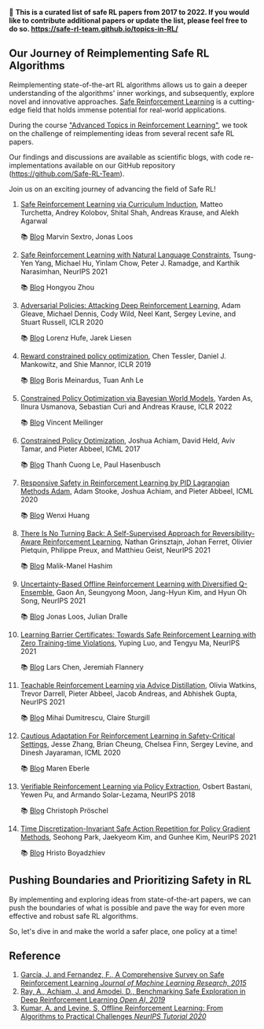 🌟 **This is a curated list of safe RL papers from 2017 to 2022. If you would like to contribute additional papers or update the list, please feel free to do so. https://safe-rl-team.github.io/topics-in-RL/**


## Our Journey of Reimplementing Safe RL Algorithms

Reimplementing state-of-the-art RL algorithms allows us to gain a deeper understanding of the algorithms' inner workings, and subsequently, explore novel and innovative approaches. [Safe Reinforcement Learning](https://rongrg.github.io/posts/2023-04-12-saferl/) is a cutting-edge field that holds immense potential for real-world applications. 

During the course ["Advanced Topics in Reinforcement Learning"](https://rongrg.github.io/teaching/2022-winter-teaching-4/), we took on the challenge of reimplementing ideas from several recent safe RL papers.

Our findings and discussions are available as scientific blogs, 
with code re-implementations available on our GitHub repository (https://github.com/Safe-RL-Team).

Join us on an exciting journey of advancing the field of Safe RL! 

1. [Safe Reinforcement Learning via Curriculum Induction](https://arxiv.org/pdf/2006.12136.pdf), Matteo Turchetta, Andrey Kolobov, Shital Shah, Andreas Krause, and Alekh Agarwal

    📚 [Blog](https://safe-rl-team.github.io/curriculum-learning/) Marvin Sextro, Jonas Loos

2. [Safe Reinforcement Learning with Natural Language Constraints](https://proceedings.neurips.cc/paper/2021/file/72f67e70f6b7cdc4cc893edaddf0c4c6-Paper.pdf), Tsung-Yen Yang, Michael Hu, Yinlam Chow, Peter J. Ramadge, and Karthik Narasimhan, NeurIPS 2021

    📚 [Blog](https://safe-rl-team.github.io/SRL-NLC-Report/)   Hongyou Zhou

3. [Adversarial Policies: Attacking Deep Reinforcement Learning](https://openreview.net/pdf?id=HJgEMpVFwB), Adam Gleave, Michael Dennis, Cody Wild, Neel Kant, Sergey Levine, and Stuart Russell, ICLR 2020

    📚 [Blog](https://safe-rl-team.github.io/adversarial-policies-pytorch-blog/)   Lorenz Hufe, Jarek Liesen

4. [Reward constrained policy optimization](https://openreview.net/pdf?id=SkfrvsA9FX), Chen Tessler, Daniel J. Mankowitz, and Shie Mannor, ICLR 2019

    📚 [Blog](https://iclr-blogposts.github.io/staging/blog/2023/Adaptive-Reward-Penalty-in-Safe-Reinforcement-Learning/)   Boris Meinardus, Tuan Anh Le

5. [Constrained Policy Optimization via Bayesian World Models](https://arxiv.org/pdf/2201.09802.pdf), Yarden As, Ilnura Usmanova, Sebastian Curi and Andreas Krause, ICLR 2022

    📚 [Blog](https://safe-rl-team.github.io/lambda-bo-blog/)   Vincent Meilinger

6. [Constrained Policy Optimization](http://proceedings.mlr.press/v70/achiam17a/achiam17a.pdf), Joshua Achiam, David Held, Aviv Tamar, and Pieter Abbeel, ICML 2017

    📚 [Blog](https://safe-rl-team.github.io/CPO-Blog/)   Thanh Cuong Le, Paul Hasenbusch

7. [Responsive Safety in Reinforcement Learning by PID Lagrangian Methods Adam](http://proceedings.mlr.press/v119/stooke20a/stooke20a.pdf), Adam Stooke, Joshua Achiam, and Pieter Abbeel, ICML 2020

    📚 [Blog](https://safe-rl-team.github.io/PID/)   Wenxi Huang

8. [There Is No Turning Back: A Self-Supervised Approach for Reversibility-Aware Reinforcement Learning](https://openreview.net/pdf?id=3X65eaS4PtP), Nathan Grinsztajn, Johan Ferret, Olivier Pietquin, Philippe Preux, and Matthieu Geist, NeurIPS 2021

    📚 [Blog](https://safe-rl-team.github.io/Blog-Post-about-There-is-No-Turning-Back/There%20is%20No%20Turning%20Back%20A%20Self-Supervised%20Approach%20for%20Reversibility-Aware%20Reinforcement%20Learning.html)   Malik-Manel Hashim

9. [Uncertainty-Based Offline Reinforcement Learning with Diversified Q-Ensemble](https://proceedings.neurips.cc/paper/2021/file/3d3d286a8d153a4a58156d0e02d8570c-Paper.pdf), Gaon An, Seungyong Moon, Jang-Hyun Kim, and Hyun Oh Song, NeurIPS 2021

    📚 [Blog](https://safe-rl-team.github.io/Uncertainty-Based-Offline-RL-with-Diversified-Q-Ensemble/)   Jonas Loos, Julian Dralle

10. [Learning Barrier Certificates: Towards Safe Reinforcement Learning with Zero Training-time Violations](https://openreview.net/pdf?id=K4Su8BIivap), Yuping Luo, and Tengyu Ma, NeurIPS 2021

    📚 [Blog](https://safe-rl-team.github.io/barrier-certificates/)   Lars Chen, Jeremiah Flannery

11. [Teachable Reinforcement Learning via Advice Distillation](https://proceedings.neurips.cc/paper/2021/file/37cfff3c04f95b22bcf166df586cd7a9-Paper.pdf), Olivia Watkins, Trevor Darrell, Pieter Abbeel, Jacob Andreas, and Abhishek Gupta, NeurIPS 2021

    📚 [Blog](https://safe-rl-team.github.io/advice-distillation-blog/)   Mihai Dumitrescu, Claire Sturgill

12. [Cautious Adaptation For Reinforcement Learning in Safety-Critical Settings](http://proceedings.mlr.press/v119/zhang20e/zhang20e.pdf), Jesse Zhang, Brian Cheung, Chelsea Finn, Sergey Levine, and Dinesh Jayaraman, ICML 2020

    📚 [Blog](https://safe-rl-team.github.io/CARL/)   Maren Eberle

13. [Verifiable Reinforcement Learning via Policy Extraction](https://arxiv.org/pdf/1805.08328.pdf), Osbert Bastani, Yewen Pu, and Armando Solar-Lezama, NeurIPS 2018

    📚 [Blog](https://safe-rl-team.github.io/viper-verifiable-reinforcement-learning/)   Christoph Pröschel

14. [Time Discretization-Invariant Safe Action Repetition for Policy Gradient Methods](https://proceedings.neurips.cc/paper/2021/file/024677efb8e4aee2eaeef17b54695bbe-Paper.pdf), Seohong Park, Jaekyeom Kim, and Gunhee Kim, NeurIPS 2021

    📚 [Blog](https://safe-rl-team.github.io/safe-action-repetition-article/)   Hristo Boyadzhiev


## Pushing Boundaries and Prioritizing Safety in RL

By implementing and exploring ideas from state-of-the-art papers, we can push the boundaries of what is possible 
and pave the way for even more effective and robust safe RL algorithms. 

So, let's dive in and make the world a safer place, one policy at a time!


## Reference
1. [García, J. and Fernandez, F., A Comprehensive Survey on Safe Reinforcement Learning *Journal of Machine Learning Research, 2015*](https://www.jmlr.org/papers/volume16/garcia15a/garcia15a.pdf)
2. [Ray, A., Achiam, J. and Amodei, D., Benchmarking Safe Exploration in Deep Reinforcement Learning *Open AI, 2019*](https://cdn.openai.com/safexp-short.pdf)
3. [Kumar, A. and Levine, S, Offline Reinforcement Learning: From Algorithms to Practical Challenges *NeurIPS Tutorial 2020*](https://sites.google.com/view/offlinerltutorial-neurips2020/home?authuser=0)
